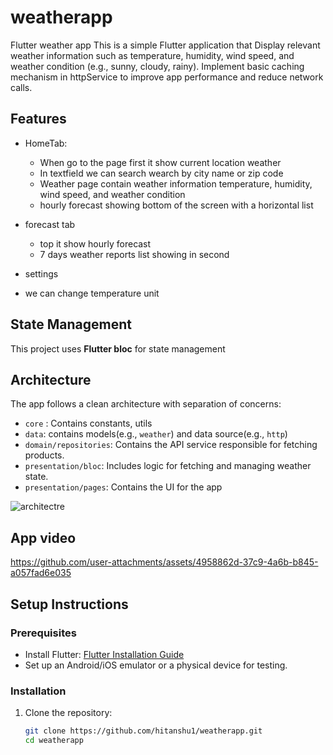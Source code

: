 # weatherapp
 Flutter weather app
 This is a simple Flutter application that Display relevant weather information such as temperature, humidity, wind speed, and weather condition (e.g., sunny, cloudy, rainy).
 Implement basic caching mechanism in httpService to improve app performance and reduce network calls. 

## Features
- HomeTab:
  - When go to the page first it show current location weather
  - In textfield we can search wearch by city name or zip code
  - Weather page contain weather information temperature, humidity, wind speed, and weather condition 
  - hourly forecast showing bottom of the screen with a horizontal list
  
- forecast tab
  - top it show hourly forecast
  - 7 days weather reports list showing in second
  
- settings
 - we can change temperature unit

## State Management
This project uses **Flutter bloc** for state management

## Architecture
The app follows a clean architecture with separation of concerns:
- `core` : Contains constants, utils
- `data`: contains models(e.g., `weather`) and data source(e.g., `http`)
- `domain/repositories`: Contains the API service responsible for fetching products.
- `presentation/bloc`: Includes logic for fetching and managing weather state.
- `presentation/pages`: Contains the UI for the app


![architectre](https://github.com/user-attachments/assets/4b74fb0f-7d10-49d1-ae0e-1add91761ab5)


## App video

https://github.com/user-attachments/assets/4958862d-37c9-4a6b-b845-a057fad6e035



## Setup Instructions

### Prerequisites
- Install Flutter: [Flutter Installation Guide](https://flutter.dev/docs/get-started/install)
- Set up an Android/iOS emulator or a physical device for testing.

### Installation
1. Clone the repository:
   ```bash
   git clone https://github.com/hitanshu1/weatherapp.git
   cd weatherapp


